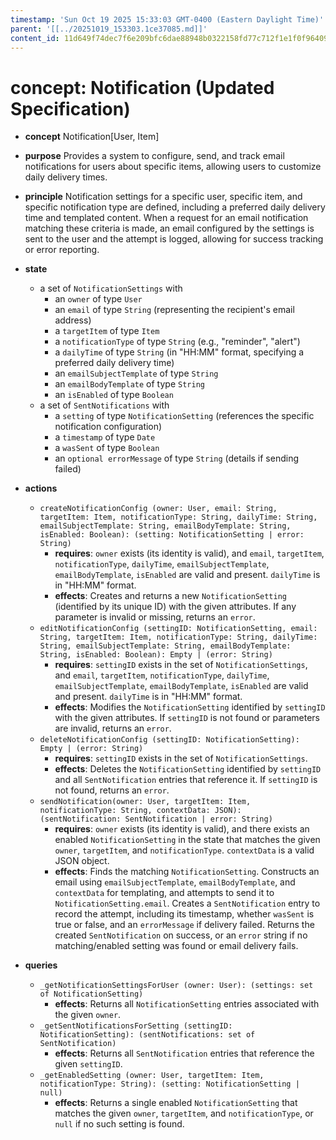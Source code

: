 ```yaml
---
timestamp: 'Sun Oct 19 2025 15:33:03 GMT-0400 (Eastern Daylight Time)'
parent: '[[../20251019_153303.1ce37085.md]]'
content_id: 11d649f74dec7f6e209bfc6dae88948b0322158fd77c712f1e1f0f9640985f4f
---
```


# concept: Notification (Updated Specification)

* **concept** Notification\[User, Item]

* **purpose** Provides a system to configure, send, and track email notifications for users about specific items, allowing users to customize daily delivery times.

* **principle** Notification settings for a specific user, specific item, and specific notification type are defined, including a preferred daily delivery time and templated content. When a request for an email notification matching these criteria is made, an email configured by the settings is sent to the user and the attempt is logged, allowing for success tracking or error reporting.

* **state**
  * a set of `NotificationSettings` with
    * an `owner` of type `User`
    * an `email` of type `String` (representing the recipient's email address)
    * a `targetItem` of type `Item`
    * a `notificationType` of type `String` (e.g., "reminder", "alert")
    * a `dailyTime` of type `String` (in "HH:MM" format, specifying a preferred daily delivery time)
    * an `emailSubjectTemplate` of type `String`
    * an `emailBodyTemplate` of type `String`
    * an `isEnabled` of type `Boolean`
  * a set of `SentNotifications` with
    * a `setting` of type `NotificationSetting` (references the specific notification configuration)
    * a `timestamp` of type `Date`
    * a `wasSent` of type `Boolean`
    * an `optional errorMessage` of type `String` (details if sending failed)

* **actions**
  * `createNotificationConfig (owner: User, email: String, targetItem: Item, notificationType: String, dailyTime: String, emailSubjectTemplate: String, emailBodyTemplate: String, isEnabled: Boolean): (setting: NotificationSetting | error: String)`
    * **requires**: `owner` exists (its identity is valid), and `email`, `targetItem`, `notificationType`, `dailyTime`, `emailSubjectTemplate`, `emailBodyTemplate`, `isEnabled` are valid and present. `dailyTime` is in "HH:MM" format.
    * **effects**: Creates and returns a new `NotificationSetting` (identified by its unique ID) with the given attributes. If any parameter is invalid or missing, returns an `error`.
  * `editNotificationConfig (settingID: NotificationSetting, email: String, targetItem: Item, notificationType: String, dailyTime: String, emailSubjectTemplate: String, emailBodyTemplate: String, isEnabled: Boolean): Empty | (error: String)`
    * **requires**: `settingID` exists in the set of `NotificationSettings`, and `email`, `targetItem`, `notificationType`, `dailyTime`, `emailSubjectTemplate`, `emailBodyTemplate`, `isEnabled` are valid and present. `dailyTime` is in "HH:MM" format.
    * **effects**: Modifies the `NotificationSetting` identified by `settingID` with the given attributes. If `settingID` is not found or parameters are invalid, returns an `error`.
  * `deleteNotificationConfig (settingID: NotificationSetting): Empty | (error: String)`
    * **requires**: `settingID` exists in the set of `NotificationSettings`.
    * **effects**: Deletes the `NotificationSetting` identified by `settingID` and all `SentNotification` entries that reference it. If `settingID` is not found, returns an `error`.
  * `sendNotification(owner: User, targetItem: Item, notificationType: String, contextData: JSON): (sentNotification: SentNotification | error: String)`
    * **requires**: `owner` exists (its identity is valid), and there exists an enabled `NotificationSetting` in the state that matches the given `owner`, `targetItem`, and `notificationType`. `contextData` is a valid JSON object.
    * **effects**: Finds the matching `NotificationSetting`. Constructs an email using `emailSubjectTemplate`, `emailBodyTemplate`, and `contextData` for templating, and attempts to send it to `NotificationSetting.email`. Creates a `SentNotification` entry to record the attempt, including its timestamp, whether `wasSent` is true or false, and an `errorMessage` if delivery failed. Returns the created `SentNotification` on success, or an `error` string if no matching/enabled setting was found or email delivery fails.

* **queries**
  * `_getNotificationSettingsForUser (owner: User): (settings: set of NotificationSetting)`
    * **effects**: Returns all `NotificationSetting` entries associated with the given `owner`.
  * `_getSentNotificationsForSetting (settingID: NotificationSetting): (sentNotifications: set of SentNotification)`
    * **effects**: Returns all `SentNotification` entries that reference the given `settingID`.
  * `_getEnabledSetting (owner: User, targetItem: Item, notificationType: String): (setting: NotificationSetting | null)`
    * **effects**: Returns a single enabled `NotificationSetting` that matches the given `owner`, `targetItem`, and `notificationType`, or `null` if no such setting is found.
